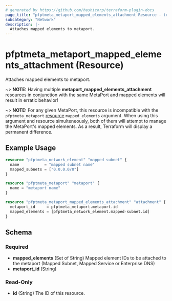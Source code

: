```yaml
---
# generated by https://github.com/hashicorp/terraform-plugin-docs
page_title: "pfptmeta_metaport_mapped_elements_attachment Resource - terraform-provider-pfptmeta"
subcategory: "Network"
description: |-
  Attaches mapped elements to metaport.
---
```


# pfptmeta_metaport_mapped_elements_attachment (Resource)

Attaches mapped elements to metaport.

~> **NOTE:** Having multiple **metaport_mapped_elements_attachment** resources in conjunction with the same MetaPort and mapped elements will result in erratic behavior!

~> **NOTE:** For any given MetaPort, this resource is incompatible with the `pfptmeta_metaport`
[resource](https://registry.terraform.io/providers/nsofnetworks/pfptmeta/latest/docs/resources/metaport) `mapped_elements` argument.
When using this argument and resource simulteneously, both of them will attempt to manage the MetaPort's mapped elements. As a result, Terraform will display a permanent difference.

## Example Usage

```terraform
resource "pfptmeta_network_element" "mapped-subnet" {
  name           = "mapped subnet name"
  mapped_subnets = ["0.0.0.0/0"]
}

resource "pfptmeta_metaport" "metaport" {
  name = "metaport name"
}

resource "pfptmeta_metaport_mapped_elements_attachment" "attachment" {
  metaport_id     = pfptmeta_metaport.metaport.id
  mapped_elements = [pfptmeta_network_element.mapped-subnet.id]
}
```

<!-- schema generated by tfplugindocs -->
## Schema

### Required

- **mapped_elements** (Set of String) Mapped element IDs to be attached to the metaport (Mapped Subnet, Mapped Service or Enterprise DNS)
- **metaport_id** (String)

### Read-Only

- **id** (String) The ID of this resource.
